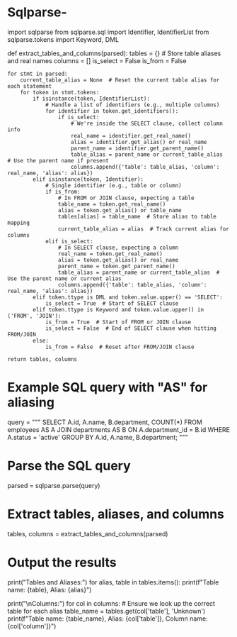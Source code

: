 # Sqlparse-

import sqlparse
from sqlparse.sql import Identifier, IdentifierList
from sqlparse.tokens import Keyword, DML


def extract_tables_and_columns(parsed):
    tables = {}  # Store table aliases and real names
    columns = []
    is_select = False
    is_from = False

    for stmt in parsed:
        current_table_alias = None  # Reset the current table alias for each statement
        for token in stmt.tokens:
            if isinstance(token, IdentifierList):
                # Handle a list of identifiers (e.g., multiple columns)
                for identifier in token.get_identifiers():
                    if is_select:
                        # We're inside the SELECT clause, collect column info
                        real_name = identifier.get_real_name()
                        alias = identifier.get_alias() or real_name
                        parent_name = identifier.get_parent_name()
                        table_alias = parent_name or current_table_alias  # Use the parent name if present
                        columns.append({'table': table_alias, 'column': real_name, 'alias': alias})
            elif isinstance(token, Identifier):
                # Single identifier (e.g., table or column)
                if is_from:
                    # In FROM or JOIN clause, expecting a table
                    table_name = token.get_real_name()
                    alias = token.get_alias() or table_name
                    tables[alias] = table_name  # Store alias to table mapping
                    current_table_alias = alias  # Track current alias for columns
                elif is_select:
                    # In SELECT clause, expecting a column
                    real_name = token.get_real_name()
                    alias = token.get_alias() or real_name
                    parent_name = token.get_parent_name()
                    table_alias = parent_name or current_table_alias  # Use the parent name or current alias
                    columns.append({'table': table_alias, 'column': real_name, 'alias': alias})
            elif token.ttype is DML and token.value.upper() == 'SELECT':
                is_select = True  # Start of SELECT clause
            elif token.ttype is Keyword and token.value.upper() in ('FROM', 'JOIN'):
                is_from = True  # Start of FROM or JOIN clause
                is_select = False  # End of SELECT clause when hitting FROM/JOIN
            else:
                is_from = False  # Reset after FROM/JOIN clause

    return tables, columns


# Example SQL query with "AS" for aliasing
query = """
SELECT A.id, A.name, B.department, COUNT(*)
FROM employees AS A
JOIN departments AS B ON A.department_id = B.id
WHERE A.status = 'active'
GROUP BY A.id, A.name, B.department;
"""

# Parse the SQL query
parsed = sqlparse.parse(query)

# Extract tables, aliases, and columns
tables, columns = extract_tables_and_columns(parsed)

# Output the results
print("Tables and Aliases:")
for alias, table in tables.items():
    print(f"Table name: {table}, Alias: {alias}")

print("\nColumns:")
for col in columns:
    # Ensure we look up the correct table for each alias
    table_name = tables.get(col['table'], 'Unknown')
    print(f"Table name: {table_name}, Alias: {col['table']}, Column name: {col['column']}")
